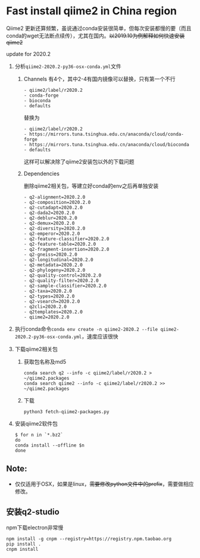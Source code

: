 # Fast install qiime2 in China region 

Qiime2 更新还算频繁，虽说通过conda安装很简单，但每次安装都慢的要（而且conda的wget无法断点续传），尤其在国内。~~以2019.10为例解释如何快速安装qiime2~~

update for 2020.2

1. 分析`qiime2-2020.2-py36-osx-conda.yml`文件

   1. Channels 有4个，其中2-4有国内镜像可以替换，只有第一个不行

      ```
      - qiime2/label/r2020.2
      - conda-forge
      - bioconda
      - defaults
      ```

      替换为

      ```
      - qiime2/label/r2020.2
      - https://mirrors.tuna.tsinghua.edu.cn/anaconda/cloud/conda-forge
      - https://mirrors.tuna.tsinghua.edu.cn/anaconda/cloud/bioconda
      - defaults
      ```

      这样可以解决除了qiime2安装包以外的下载问题

   2. Dependencies 

      删除qiime2相关包，等建立好conda的env之后再单独安装

      ```
      - q2-alignment=2020.2.0
      - q2-composition=2020.2.0
      - q2-cutadapt=2020.2.0
      - q2-dada2=2020.2.0
      - q2-deblur=2020.2.0
      - q2-demux=2020.2.0
      - q2-diversity=2020.2.0
      - q2-emperor=2020.2.0
      - q2-feature-classifier=2020.2.0
      - q2-feature-table=2020.2.0
      - q2-fragment-insertion=2020.2.0
      - q2-gneiss=2020.2.0
      - q2-longitudinal=2020.2.0
      - q2-metadata=2020.2.0
      - q2-phylogeny=2020.2.0
      - q2-quality-control=2020.2.0
      - q2-quality-filter=2020.2.0
      - q2-sample-classifier=2020.2.0
      - q2-taxa=2020.2.0
      - q2-types=2020.2.0
      - q2-vsearch=2020.2.0
      - q2cli=2020.2.0
      - q2templates=2020.2.0
      - qiime2=2020.2.0
      ```

2. 执行conda命令`conda env create -n qiime2-2020.2 --file qiime2-2020.2-py36-osx-conda.yml`，速度应该很快

3. 下载qiime2相关包

   1. 获取包名称及md5

      ```
      conda search q2 --info -c qiime2/label/r2020.2 > ~/qiime2.packages
      conda search qiime2 --info -c qiime2/label/r2020.2 >> ~/qiime2.packages
      ```

   2. 下载

      ```
      python3 fetch-qiime2-packages.py
      ```

4. 安装qiime2软件包

   ```
   $ for n in `*.bz2`
   do
   conda install --offline $n
   done
   ```
## Note: 

- 仅仅适用于OSX，如果是linux，~~需要修改python文件中的prefix~~，需要做相应修改。

## 安装q2-studio
npm下载electron非常慢
```
npm install -g cnpm --registry=https://registry.npm.taobao.org
pip install .
cnpm install
```
